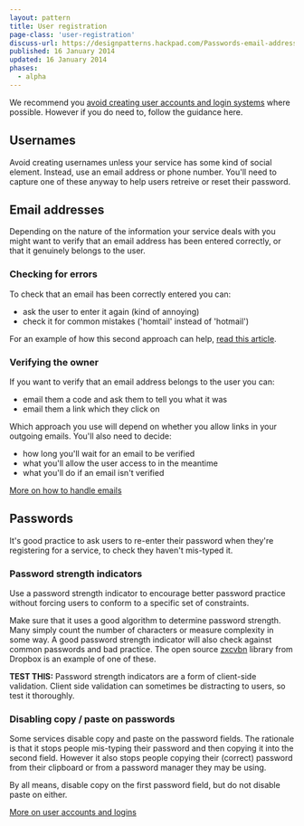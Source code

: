 ```yaml
---
layout: pattern
title: User registration
page-class: 'user-registration'
discuss-url: https://designpatterns.hackpad.com/Passwords-email-addresses-and-logins-4dSSBUhCYjj
published: 16 January 2014
updated: 16 January 2014
phases:
  - alpha
---
```


We recommend you [avoid creating user accounts and login systems](https://www.gov.uk/service-manual/making-software/logins.html) where possible. However if you do need to, follow the guidance here.

## Usernames

Avoid creating usernames unless your service has some kind of social element. Instead, use an email address or phone number. You'll need to capture one of these anyway to help users retreive or reset their password.

## Email addresses

Depending on the nature of the information your service deals with you might want to verify that an email address has been entered correctly, or that it genuinely belongs to the user.


### Checking for errors

To check that an email has been correctly entered you can:

* ask the user to enter it again (kind of annoying)
* check it for common mistakes ('homtail' instead of 'hotmail')

For an example of how this second approach can help, [read this article](http://blog.kicksend.com/how-we-decreased-sign-up-confirmation-email-bounces-by-50/).

### Verifying the owner

If you want to verify that an email address belongs to the user you can:

* email them a code and ask them to tell you what it was
* email them a link which they click on

Which approach you use will depend on whether you allow links in your outgoing emails. You'll also need to decide:

* how long you'll wait for an email to be verified
* what you'll allow the user access to in the meantime
* what you'll do if an email isn't verified


[More on how to handle emails](https://www.gov.uk/service-manual/domain-names/email.html)

## Passwords

It's good practice to ask users to re-enter their password when they're registering for a service, to check they haven't mis-typed it.


### Password strength indicators

Use a password strength indicator to encourage better password practice without forcing users to conform to a specific set of constraints.

Make sure that it uses a good algorithm to determine password strength. Many simply count the number of characters or measure complexity in some way. A good password strength indicator will also check against common passwords and bad practice. The open source [zxcvbn](https://github.com/lowe/zxcvbn) library from Dropbox is an example of one of these.

**TEST THIS:** Password strength indicators are a form of client-side validation. Client side validation can sometimes be distracting to users, so test it thoroughly.


### Disabling copy / paste on passwords

Some services disable copy and paste on the password fields. The rationale is that it stops people mis-typing their password and then copying it into the second field. However it also stops people copying their (correct) password from their clipboard or from a password manager they may be using.

By all means, disable copy on the first password field, but do not disable paste on either.

[More on user accounts and logins](https://www.gov.uk/service-manual/making-software/logins.html)